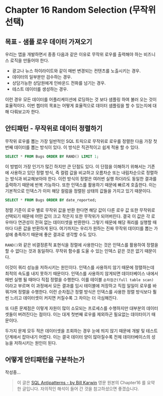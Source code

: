 # Chapter 16 Random Selection (무작위 선택)

## 목표 - 샘플 로우 데이터 가져오기
우리는 앱을 개발하면서 종종 다음과 같은 이유로 무작위 로우를 출력해야 하는 비즈니스 로직을 만들어야 한다.

* 광고나 뉴스 하이라이트와 같이 매번 변경되는 컨텐츠를 노출시키는 경우.
* 데이터의 일부분만 검수하는 경우.
* 상담가능한 상담원에게 인바운드 전화를 넘기는 경우.
* 테스트 데이터를 생성하는 경우.

이런 경우 모든 데이터를 어플리케이션에 로딩하는 것 보다 샘플링 하여 불러 오는 것이 효율적이다. 이번 쳅터의 목표는 어떻게 효율적으로 데이터 샘플링을 할 수 있는지에 대해 다뤄보고자 한다.

## 안티패턴 - 무작위로 데이터 정렬하기
무작위 로우를 뽑는 가장 일반적인 SQL 트릭으로 무작위로 로우를 정렬한 다음 가장 첫번째 데이터를 뽑는 방식이 있다. 이 방식은 직관적이고 쉽게 적용 할 수 있다.
```sql
SELECT * FROM Bugs ORDER BY RAND() LIMIT 1;
```
이 방법이 가장 인기가 많긴 하지만 큰 단점도 있다. 이 단점을 이해하기 위해서는 기존에 사용하고 있던 정렬 방식, 즉 컬럼 값을 비교하고 오름차순 또는 내림차순으로 정렬하는 방식과 비교해보아야 한다. 이런 방식의 정렬은 여러번 실행 하더라도 동일한 결과를 출력하기 때문에 반복 가능하다. 또한 인덱스를 활용하기 때문에 빠르게 호출한다. 이는 기본적으로 인덱스가 이미 해당 컬럼을 정렬된 상태의 값들을 가지고 있기 때문이다.

```sql
SELECT * FROM Bugs ORDER BY date_reported;
```
정렬 기준이 로우 별로 무작위 값을 반환 한다면 해당 값이 다른 로우 값 또한 무작위로 선택되기 때문에 어떤 값이 크고 작은지 또한 무작위가 되어버린다. 결국 이 값은 각 로우마다 연관성이 전혀 없는 데이터셋을 반환한다. 그렇기 때문에 해당 쿼리를 실행할 때 마다 다른 값을 반환하게 된다. 여기까지는 우리가 원하는 진짜 무작위 데이터를 뽑는 가설에 충족하기 때문에 좋은 결과로 생각할 수도 있다.

`RAND()`와 같은 비결정론적 표현식을 정렬에 사용한다는 것은 인덱스를 활용하여 정렬을 할 수 없다는 것과 동일하다. 무작위 함수를 도울 수 있는 인덱스 같은 것은 없기 때문이다.

이것이 쿼리 성능을 저하시키는 원인이다. 인덱스를 사용하지 않기 때문에 정렬하는데 최적의 속도를 내지 못하기 때문이다. 인덱스를 사용하지 않게되면 데이터베이스 내에서 매번 실행 될 때마다 직접 정렬을 수행한다. 이를 테이블 `순차접근(full table scan)` 이라고 부르며 이 과정에서 모든 결과를 임시 테이블에 저장하고 직접 일일이 로우를 바꿔가며 정렬을 수행한다. 이런 순차접근 정렬 방식은 인덱스를 사용한 정렬 방식보다 훨씬 느리고 데이터셋이 커지면 커질수록 그 차이는 더 극심해진다.

또 다른 문제점은 이렇게 자원이 많이 소모되는 프로세스를 수행하지만 대부분의 데이터셋들이 버려진다는 점이다. 이는 대게 첫번째 로우를 제외하곤 필요없는 데이터이기 때문이다.

두가지 문제 모두 적은 데이터셋을 조회하는 경우 눈에 띄지 않기 때문에 개발 및 테스트 단계에서 잡아내기 어렵다. 이는 결국 데이터 양이 많아질수록 전체 데이터베이스의 성능을 저하시키는 원인이 된다.

## 어떻게 안티패턴을 구분하는가
작성중...

> 이 글은 [SQL Antipatterns - by Bill Karwin](https://pragprog.com/titles/bksqla/sql-antipatterns/) 영문 원본의 Chapter16 를 요약한 글입니다. 자의적인 해석이 들어 간 것을 참고하셨으면 좋겠습니다.
